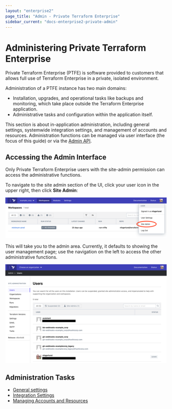 ```yaml
---
layout: "enterprise2"
page_title: "Admin - Private Terraform Enterprise"
sidebar_current: "docs-enterprise2-private-admin"
---
```


# Administering Private Terraform Enterprise

Private Terraform Enterprise (PTFE) is software provided to customers that allows full use of Terraform Enterprise in a private, isolated environment.

Administration of a PTFE instance has two main domains:

- Installation, upgrades, and operational tasks like backups and monitoring, which take place outside the Terraform Enterprise application.
- Administrative tasks and configuration within the application itself.

This section is about in-application administration, including general settings, systemwide integration settings, and management of accounts and resources. Administration functions can be managed via user interface (the focus of this guide) or via the [Admin API](../api/admin/index.html).

## Accessing the Admin Interface

Only Private Terraform Enterprise users with the site-admin permission can access the administrative functions.

To navigate to the site admin section of the UI, click your user icon in the upper right, then click **Site Admin**:

![screenshot: the "Site Admin" link in the user menu](./images/admin-navigate.png)

This will take you to the admin area. Currently, it defaults to showing the user management page; use the navigation on the left to access the other administrative functions.

![screenshot: the user management page, with the site administration navigation list on the left side](./images/admin-users.png)

## Administration Tasks

* [General settings](./general.html)
* [Integration Settings](./integrations.html)
* [Managing Accounts and Resources](./resources.html)
